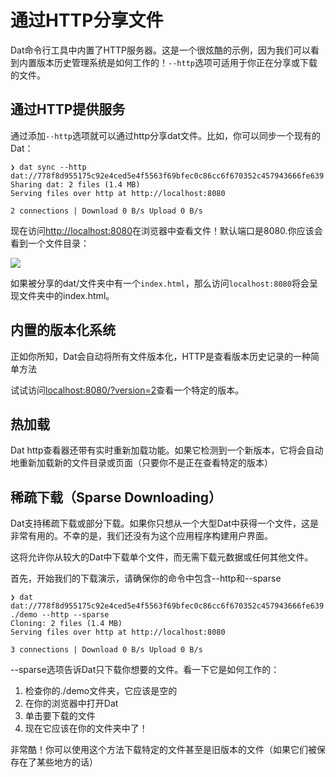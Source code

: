 # **通过HTTP分享文件**

Dat命令行工具中内置了HTTP服务器。这是一个很炫酷的示例，因为我们可以看到内置版本历史管理系统是如何工作的！`--http`选项可适用于你正在分享或下载的文件。

## **通过HTTP提供服务**
通过添加`--http`选项就可以通过http分享dat文件。比如，你可以同步一个现有的Dat：
    
    ❯ dat sync --http
    dat://778f8d955175c92e4ced5e4f5563f69bfec0c86cc6f670352c457943666fe639
    Sharing dat: 2 files (1.4 MB)
    Serving files over http at http://localhost:8080
    
    2 connections | Download 0 B/s Upload 0 B/s

现在访问[http://localhost:8080](http://localhost:8080)在浏览器中查看文件！默认端口是8080.你应该会看到一个文件目录：

![](https://docs.datproject.org/assets/cli-http.png)

如果被分享的dat/文件夹中有一个`index.html`，那么访问`localhost:8080`将会呈现文件夹中的index.html。

## **内置的版本化系统**
正如你所知，Dat会自动将所有文件版本化，HTTP是查看版本历史记录的一种简单方法

试试访问[localhost:8080/?version=2](localhost:8080/?version=2)查看一个特定的版本。

## **热加载**
Dat http查看器还带有实时重新加载功能。如果它检测到一个新版本，它将会自动地重新加载新的文件目录或页面（只要你不是正在查看特定的版本）

## **稀疏下载（Sparse Downloading）**
Dat支持稀疏下载或部分下载。如果你只想从一个大型Dat中获得一个文件，这是非常有用的。不幸的是，我们还没有为这个应用程序构建用户界面。

这将允许你从较大的Dat中下载单个文件，而无需下载元数据或任何其他文件。

首先，开始我们的下载演示，请确保你的命令中包含--http和--sparse

    ❯ dat dat://778f8d955175c92e4ced5e4f5563f69bfec0c86cc6f670352c457943666fe639 ./demo --http --sparse
    Cloning: 2 files (1.4 MB)
    Serving files over http at http://localhost:8080
    
    3 connections | Download 0 B/s Upload 0 B/s

--sparse选项告诉Dat只下载你想要的文件。看一下它是如何工作的：
1. 检查你的./demo文件夹，它应该是空的
1. 在你的浏览器中打开Dat
3. 单击要下载的文件
4. 现在它应该在你的文件夹中了！

非常酷！你可以使用这个方法下载特定的文件甚至是旧版本的文件（如果它们被保存在了某些地方的话）

